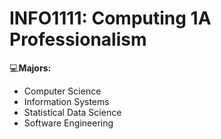 # INFO1111: Computing 1A Professionalism
:computer:**Majors:**<br>
* Computer Science<br> 
* Information Systems<br>
* Statistical Data Science<br>
* Software Engineering

